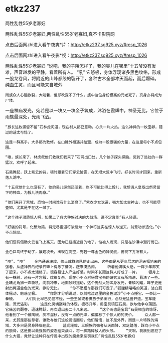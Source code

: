 # etkz237
两性乱性55岁老寡妇

两性乱性55岁老寡妇,两性乱性55岁老寡妇,真不卡影院网

点击后面网zhi进入看午夜爽*片：http://etkz237.sg925.xyz/#resp_1026

点击后面网zhi进入看午夜影*视：http://etkz237.sg925.xyz/#resp_1026

两性乱性55岁老寡妇    “说吧，我的子陵怎样了，我的昊儿在哪里”十五爷没有发难，声音越发的平静，看着所有人。    “吼”    它怒极，身体浮现诸多黑色纹络，形成一股龙卷风，将附近的山峰都绞的裂开了，各种古木全部冲天而起，而后爆碎。    纯血生灵，而且可能来自域外

    雨族众人心胆欲裂，大吼着，但却改变不了什么，族中这位身份极高的元老死了，真身亦将成为尸体。

一座神庙发光，宛若是以一块又一块金子筑成，沐浴在霞辉中，神圣无比，它位于雨族最深处，光雨飞洒。

    “族长这枚蛋留不留”石林虎问道，现在村人都已意动，心头一片火热，这么神异的一枚宝卵，错过的话太可惜了。

    这是一群高手，大多都为散修。在山脉外相遇并结盟，成为一股很强的力量，在这里将小不点包围。

    “嗷，族长来了，林虎叔他们救我们我来了”石洞出口处，几个孩子探头探脑，见到了远处的一群猛汉，欢呼了起来。

    石昊腾起，跃上紫云的背，顿时跟着它们穿云破雾，在无垠大荒中飞行，好长时间才回来，重新落入湖中。

    “十五叔他什么也没有了，他的昊儿纵然还活着，也不可能比得上毅儿，我想请人皇取出祭灵留下的神血，为毅儿洗肉身。”

    “他们离开了荒域，恐怕一时间难有什么消息了。”紫衣少女说道，强大如太古神山，也不可能尽查知，尤其是不在这一域了。

    “这个孩子潜质惊人啊，如果上了各大种族对决的大战场，说不定真能”有人轻语。

    “好强的符号，化繁为简，将无尽雷道符浓缩为一个神符这实在惊人与逆天，前辈功参造化。”小不点惊叹。

    他们没有借助火云雀飞上高天，因为已经接近目的地了，怕被人发现，只是在沙漠中潜行而已。

    金色巨鸟终于动了，展翅凌云，出现在高空，宛若一尊金色的神灵般，俯视下方所有人。

    “咚”、“咚”    金色通道璀璨，修士成群结队的走出来，这些都是从更高层次的洞天福地来的强者，从虚神界的纪录石碑上得悉了情况，赶来凑热闹。    听着他满嘴大话，一群少年都笑了起来。小不点太活络了。很容易让人产生好感。时间不长跟这群人打成了一片。    银月上有一株树，还有一片宫殿，纹络复杂，现在小不点对秘骨宝书的研究又有所精进，看清了一些。    金睛龙角狮一声嘶吼，向前冲来，地面顿时摇动，这个庞然大物浑身发光，青鳞闪耀，眸子更是射出两道金色的光束，狰狞无比。    “你不愿搭车那我们可走了。”狐狸精咯咯的笑道，洁白肌体摇动，魅惑至极。    “你刚才分明说过，以前吃过这里的金色泥沙”小不点捶它，一拳比一拳硬。    人们对此早已见怪不怪，一些王侯或者贵族子弟出行，必然是猛兽开道，宝车隆隆，流光溢彩。    这是化灵境巅峰的体现，极尽升华，用宝具镇压石昊，欲与他争夺蒲团。    它痛苦的翻卷，迅速腾跃，再次退出去二十几米远。    “这个碗也是宝具”石昊相当的惊讶，他看到了一个破陶碗，灰不溜秋，没有一点的光泽，偏偏标了个惊人的的天价。    众人都一呆，尤其是那些尊者，谁敢与他们这般说话而后，他们醒悟，这不是外界，而是一片特殊的海域，大多只是灵身降临在此。    蓝光璀璨，三眼族的强者从天而降，双足踏落，踩向小不点的额骨，这是要以最强势的姿态结束战斗，将一脚踏碎敌人的头颅。    “天啊，我族到底犯了什么大错，竟然让这种只在传说中出现的魔禽来惩罚我们”两性乱性55岁老寡妇
